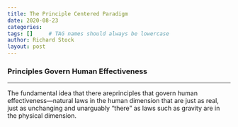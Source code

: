 ```yaml
---
title: The Principle Centered Paradigm
date: 2020-08-23
categories: 
tags: []     # TAG names should always be lowercase
author: Richard Stock
layout: post
---
```


### Principles Govern Human Effectiveness
---

The fundamental idea that there areprinciples that govern human effectiveness—natural laws in the human dimension that are just as real, just as unchanging and unarguably “there” as
laws such as gravity are in the physical dimension.
